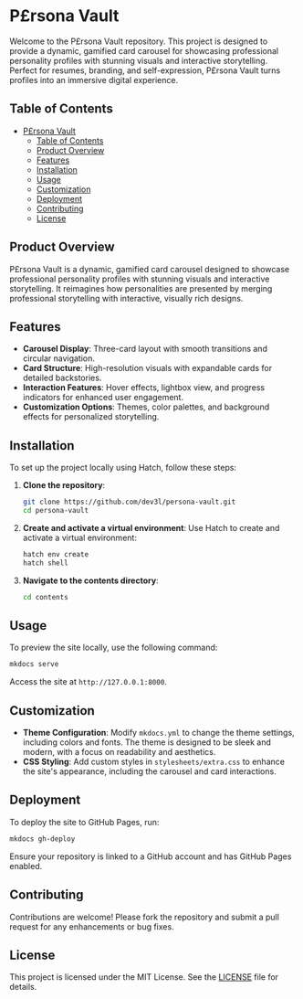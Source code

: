 # P£rsona Vault

Welcome to the P£rsona Vault repository. This project is designed to provide a dynamic, gamified card carousel for showcasing professional personality profiles with stunning visuals and interactive storytelling. Perfect for resumes, branding, and self-expression, P£rsona Vault turns profiles into an immersive digital experience.

## Table of Contents

- [P£rsona Vault](#prsona-vault)
  - [Table of Contents](#table-of-contents)
  - [Product Overview](#product-overview)
  - [Features](#features)
  - [Installation](#installation)
  - [Usage](#usage)
  - [Customization](#customization)
  - [Deployment](#deployment)
  - [Contributing](#contributing)
  - [License](#license)

## Product Overview

P£rsona Vault is a dynamic, gamified card carousel designed to showcase professional personality profiles with stunning visuals and interactive storytelling. It reimagines how personalities are presented by merging professional storytelling with interactive, visually rich designs.

## Features

- **Carousel Display**: Three-card layout with smooth transitions and circular navigation.
- **Card Structure**: High-resolution visuals with expandable cards for detailed backstories.
- **Interaction Features**: Hover effects, lightbox view, and progress indicators for enhanced user engagement.
- **Customization Options**: Themes, color palettes, and background effects for personalized storytelling.

## Installation

To set up the project locally using Hatch, follow these steps:

1. **Clone the repository**:

   ```bash
   git clone https://github.com/dev3l/persona-vault.git
   cd persona-vault
   ```

2. **Create and activate a virtual environment**:
   Use Hatch to create and activate a virtual environment:

   ```bash
   hatch env create
   hatch shell
   ```

3. **Navigate to the contents directory**:

   ```bash
   cd contents
   ```

## Usage

To preview the site locally, use the following command:

```bash
mkdocs serve
```

Access the site at `http://127.0.0.1:8000`.

## Customization

- **Theme Configuration**: Modify `mkdocs.yml` to change the theme settings, including colors and fonts. The theme is designed to be sleek and modern, with a focus on readability and aesthetics.
- **CSS Styling**: Add custom styles in `stylesheets/extra.css` to enhance the site's appearance, including the carousel and card interactions.

## Deployment

To deploy the site to GitHub Pages, run:

```bash
mkdocs gh-deploy
```

Ensure your repository is linked to a GitHub account and has GitHub Pages enabled.

## Contributing

Contributions are welcome! Please fork the repository and submit a pull request for any enhancements or bug fixes.

## License

This project is licensed under the MIT License. See the [LICENSE](LICENSE) file for details.
